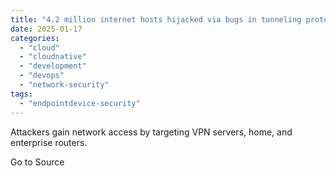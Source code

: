 ```yaml
---
title: "4.2 million internet hosts hijacked via bugs in tunneling protocols"
date: 2025-01-17
categories: 
  - "cloud"
  - "cloudnative"
  - "development"
  - "devops"
  - "network-security"
tags: 
  - "endpointdevice-security"
---
```


Attackers gain network access by targeting VPN servers, home, and enterprise routers.

Go to Source
